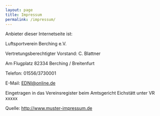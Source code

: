 ```yaml
---
layout: page
title: Impressum
permalink: /impressum/
---
```



Anbieter dieser Internetseite ist:

Luftsportverein Berching e.V.

Vertretungsberechtigter Vorstand: C. Blattner

Am Flugplatz
82334 Berching / Breitenfurt

Telefon: 01556/3730001

E-Mail: EDNI@online.de

Eingetragen in das Vereinsregister beim Amtsgericht Eichstätt unter VR xxxxx

Quelle: http://www.muster-impressum.de
